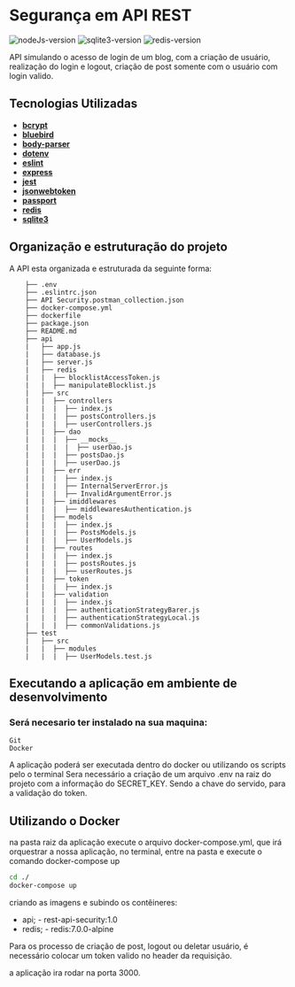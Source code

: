 # Segurança em API REST 
![nodeJs-version](https://img.shields.io/badge/nodejs-v18.0.0-blue)
![sqlite3-version](https://img.shields.io/badge/sqlite3-%5E5.0.8-red)
![redis-version](https://img.shields.io/badge/redis-7.0.0--alpine-red)

API simulando o acesso de login de um blog, com a criação de usuário, realização do login e logout, criação de post somente com o usuário com login valido.

## Tecnologias Utilizadas
- [**bcrypt**](https://www.npmjs.com/package/bcrypt)
- [**bluebird**](https://www.npmjs.com/package/bluebird)
- [**body-parser**](https://github.com/expressjs/body-parser#readme)
- [**dotenv**](https://dotenv.org/vault?r=1)
- [**eslint**](https://eslint.org/)
- [**express**](http://expressjs.com/en/resources/middleware/body-parser.html)
- [**jest**](https://jestjs.io/pt-BR/)
- [**jsonwebtoken**](https://datatracker.ietf.org/doc/html/rfc7519)
- [**passport**](https://www.passportjs.org/)
- [**redis**](https://redis.io/)
- [**sqlite3**](https://www.sqlite.org/index.html)

## Organização e estruturação do projeto

A API esta organizada e estruturada da seguinte forma:

```
    ├── .env
    ├── .eslintrc.json
    ├── API Security.postman_collection.json
    ├── docker-compose.yml
    ├── dockerfile
    ├── package.json
    ├── README.md 
    ├── api
    |   ├── app.js
    |   ├── database.js
    |   ├── server.js
    |   ├── redis
    |   |  ├── blocklistAccessToken.js
    |   |  ├── manipulateBlocklist.js
    |   ├── src
    |   |  ├── controllers
    |   |  |  ├── index.js
    |   |  |  ├── postsControllers.js
    |   |  |  ├── userControllers.js
    |   |  ├── dao
    |   |  |  ├── __mocks__
    |   |  |  |  ├── userDao.js
    |   |  |  ├── postsDao.js
    |   |  |  ├── userDao.js
    |   |  ├── err
    |   |  |  ├── index.js
    |   |  |  ├── InternalServerError.js
    |   |  |  ├── InvalidArgumentError.js
    |   |  ├── imiddlewares
    |   |  |  ├── middlewaresAuthentication.js
    |   |  ├── models
    |   |  |  ├── index.js
    |   |  |  ├── PostsModels.js
    |   |  |  ├── UserModels.js
    |   |  ├── routes
    |   |  |  ├── index.js
    |   |  |  ├── postsRoutes.js
    |   |  |  ├── userRoutes.js
    |   |  ├── token
    |   |  |  ├── index.js
    |   |  ├── validation
    |   |  |  ├── index.js
    |   |  |  ├── authenticationStrategyBarer.js
    |   |  |  ├── authenticationStrategyLocal.js
    |   |  |  ├── commonValidations.js
    ├── test
    |   ├── src
    |   |  ├── modules
    |   |  |  ├── UserModels.test.js
```
## Executando a aplicação em ambiente de desenvolvimento

### Será necesario ter instalado na sua maquina:
```
Git
Docker
```

A aplicação poderá ser executada dentro do docker ou utilizando os scripts pelo o terminal
Sera necessário a criação de um arquivo .env na raiz do projeto com a informação do SECRET_KEY.
Sendo a chave do servido, para a validação do token.

## Utilizando o Docker
na pasta raiz da aplicação execute o arquivo docker-compose.yml, que irá orquestrar a nossa aplicação, no terminal, entre na pasta e execute o comando docker-compose up

```sh
cd ./
docker-compose up
```
criando as imagens e subindo os contêineres:

- api;
        - rest-api-security:1.0
- redis;
        - redis:7.0.0-alpine

Para os processo de criação de post, logout ou deletar usuário, é necessário colocar um token valido no header da requisição. 

a aplicação ira rodar na porta 3000.